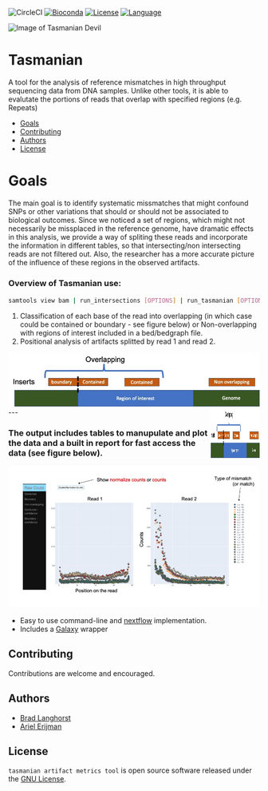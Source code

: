 <!--[![Build Status](https://travis-ci.org/fulcrumgenomics/fgbio.svg?branch=master)](https://travis-ci.org/fulcrumgenomics/fgbio)-->
![CircleCI](https://img.shields.io/circleci/build/github/nebiolabs/tasmanian-mismatch/master?token=bcde94f)
[![Bioconda](https://img.shields.io/conda/dn/bioconda/fgbio.svg?label=Bioconda)](http://bioconda.github.io/recipes/fgbio/README.html)
[![License](http://img.shields.io/badge/license-MIT-blue.svg)](https://github.com/nebiolabs/tasmanian/blob/master/LICENSE)
[![Language](https://img.shields.io/badge/Made%20with-Python-1f425f.svg)](https://www.python.org)

![Image of Tasmanian Devil](https://upload.wikimedia.org/wikipedia/commons/thumb/4/43/Sarcophilus_harrisii_taranna.jpg/512px-Sarcophilus_harrisii_taranna.jpg)

Tasmanian
====
    
A tool for the analysis of reference mismatches in high throughput sequencing data from DNA samples. Unlike other tools, it is able to evalutate the portions of reads that overlap with specified regions (e.g. Repeats)


<!---toc start-->
  * [Goals](#goals)
  * [Contributing](#contributing)
  * [Authors](#authors)
  * [License](#license)

<!---toc end-->

# Goals

The main goal is to identify systematic missmatches that might confound SNPs or other variations that should or should not be associated to biological outcomes. Since we noticed a set of regions, which might not necessarily be missplaced in the reference genome, have dramatic effects in this analysis, we provide a way of spliting these reads and incorporate the information in different tables, so that intersecting/non intersecting reads are not filtered out. Also, the researcher has a more accurate picture of the influence of these regions in the observed artifacts.

### Overview of Tasmanian use:

```bash
samtools view bam | run_intersections [OPTIONS] | run_tasmanian [OPTIONS]
```

1. Classification of each base of the read into overlapping (in which case could be contained or boundary - see figure below) or Non-overlapping with regions of interest included in a bed/bedgraph file.
2. Positional analysis of artifacts splitted by read 1 and read 2.

<img src="https://github.com/nebiolabs/tasmanian/raw/master/figures/intersections_tasmanian.jpg" alt="drawing" width="600"/>
<img alt="WP Reliable Cookie Bar logo" src="figures/intersections_tasmanian.jpg?raw=true" height="100" width="100" align="right">
---

### The output includes tables to manupulate and plot the data and a built in report for fast access the data (see figure below).

<img src="https://github.com/nebiolabs/tasmanian/raw/master/figures/snapshot_good.jpg" alt="drawing" width="800"/>
<!--![snapshot of results html file](./figures/snapshot.jpg =100x20)-->



* Easy to use command-line and [nextflow](https://www.nextflow.io/) implementation.
* Includes a [Galaxy](https://usegalaxy.org/) wrapper 


## Contributing

Contributions are welcome and encouraged.

## Authors

* [Brad Langhorst](https://github.com/bwlang)
* [Ariel Erijman](https://github.com/aerijman)

## License

`tasmanian artifact metrics tool` is open source software released under the [GNU License](https://github.com/nebiolabs/tasmanian/blob/master/LICENCE.txt).

